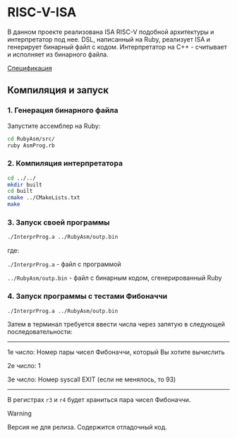 # RISC-V-ISA

В данном проекте реализована ISA RISC-V подобной архитектуры и интерпретатор под нее. 
DSL, написанный на Ruby, реализует ISA и генерирует бинарный файл с кодом. Интерпретатор на C++ - считывает и исполняет из бинарного файла.

[Спецификация](./DocsForReadme/Task2.pdf)

## Компиляция и запуск

### 1. Генерация бинарного файла

Запустите ассемблер на Ruby:
```bash
cd RubyAsm/src/
ruby AsmProg.rb
```

### 2. Компиляция интерпретатора
```bash
cd ../../
mkdir built
cd built
cmake ../CMakeLists.txt
make
```

### 3. Запуск своей программы
```bash
./InterprProg.a ../RubyAsm/outp.bin
```

где:

```./InterprProg.a``` - файл с программой

```../RubyAsm/outp.bin``` - файл с бинарным кодом, сгенерированный Ruby


### 4. Запуск программы с тестами Фибоначчи
```bash
./InterprProg.a ../RubyAsm/outp.bin
```

Затем в терминал требуется ввести числа через запятую в следующей последовательности:

-------------------------------------------------------------------------------------------
1е число: Номер пары чисел Фибоначчи, который Вы хотите вычислить

2е число: 1

3е число: Номер syscall EXIT (если не менялось, то 93)

-------------------------------------------------------------------------------------------

В регистрах ```r3``` и ```r4``` будет храниться пара чисел Фибоначчи.

> [!WARNING]
> Версия не для релиза. Содержится отладочный код.